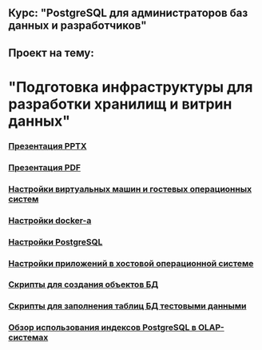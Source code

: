 ## Курс: "PostgreSQL для администраторов баз данных и разработчиков" ##  
## Проект на тему: ##  
# "Подготовка инфраструктуры для разработки хранилищ и витрин данных" #

### [Презентация PPTX](DataMartInfrastructure.pptx) ###

### [Презентация PDF](DataMartInfrastructure.pdf) ###

### [Настройки виртуальных машин и гостевых операционных систем](file.txt) ###

### [Настройки docker-а](file.txt) ###

### [Настройки PostgreSQL](file.txt) ###

### [Настройки приложений в хостовой операционной системе](file.txt) ###

### [Скрипты для создания объектов БД](file.txt) ###

### [Скрипты для заполнения таблиц БД тестовыми данными](file.txt) ###

### [Обзор использования индексов PostgreSQL в OLAP-системах](file.txt) ###
